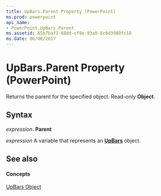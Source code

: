 ```yaml
---
title: UpBars.Parent Property (PowerPoint)
ms.prod: powerpoint
api_name:
- PowerPoint.UpBars.Parent
ms.assetid: 65b7baf1-88dd-cf8e-93a8-8c0d3980fc18
ms.date: 06/08/2017
---
```



# UpBars.Parent Property (PowerPoint)

Returns the parent for the specified object. Read-only  **Object**.


## Syntax

 _expression_. **Parent**

 _expression_ A variable that represents an **[UpBars](PowerPoint.UpBars.md)** object.


## See also


#### Concepts


[UpBars Object](PowerPoint.UpBars.md)

